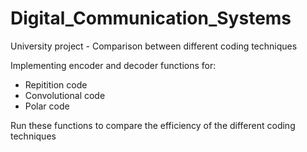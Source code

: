 # Digital_Communication_Systems
University project - Comparison between different coding techniques

Implementing encoder and decoder functions for:
- Repitition code
- Convolutional code
- Polar code

Run these functions to compare the efficiency of the different coding techniques
